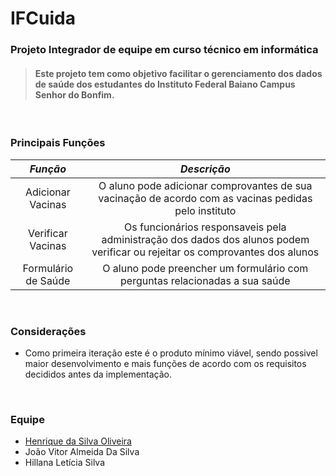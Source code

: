 # IFCuida
### Projeto Integrador de equipe em curso técnico em informática

> #### Este projeto tem como objetivo facilitar o gerenciamento dos dados de saúde dos estudantes do __Instituto Federal Baiano Campus Senhor do Bonfim__.

</br>

### Principais Funções

|*Função*|*Descrição*|
|:---:|:---:|
|Adicionar Vacinas|O aluno pode adicionar comprovantes de sua vacinação de acordo com as vacinas pedidas pelo instituto|
|Verificar Vacinas|Os funcionários responsaveis pela administração dos dados dos alunos podem verificar ou rejeitar os comprovantes dos alunos|
|Formulário de Saúde|O aluno pode preencher um formulário com perguntas relacionadas a sua saúde|

</br>

### Considerações
  - Como primeira iteração este é o produto mínimo viável, sendo possivel maior desenvolvimento e mais funções de acordo com os requisitos decididos antes da implementação.
 
</br>
 
### Equipe
  - [Henrique da Silva Oliveira](https://github.com/Resen22194)
  - João Vitor Almeida Da Silva
  - Hillana Letícia Silva